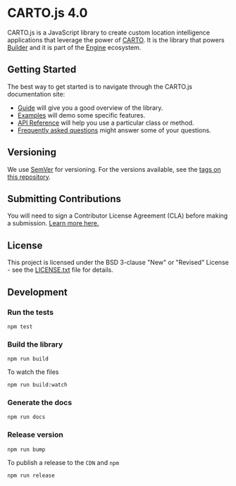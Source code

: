 # CARTO.js 4.0

CARTO.js is a JavaScript library to create custom location intelligence applications that leverage the power of [CARTO](https://carto.com/). It is the library that powers [Builder](https://carto.com/builder/) and it is part of the [Engine](https://carto.com/pricing/engine/) ecosystem.

## Getting Started

The best way to get started is to navigate through the CARTO.js documentation site:

- [Guide](https://cartodb.github.io/full-reference-api/) will give you a good overview of the library.
- [Examples](https://cartodb.github.io/full-reference-api/examples/) will demo some specific features.
- [API Reference](https://cartodb.github.io/full-reference-api/docs/) will help you use a particular class or method.
- [Frequently asked questions](https://cartodb.github.io/full-reference-api/faqs/) might answer some of your questions.

## Versioning

We use [SemVer](http://semver.org/) for versioning. For the versions available, see the [tags on this repository](https://github.com/CartoDB/cartodb.js/tags).

## Submitting Contributions

You will need to sign a Contributor License Agreement (CLA) before making a submission. [Learn more here.](https://carto.com/contributions/)

## License

This project is licensed under the BSD 3-clause "New" or "Revised" License - see the [LICENSE.txt](LICENSE.txt) file for details.

## Development

### Run the tests

```
npm test
```

### Build the library

```
npm run build
```

To watch the files

```
npm run build:watch
```

### Generate the docs

```
npm run docs
```

### Release version

```
npm run bump
```

To publish a release to the `CDN` and `npm`

```
npm run release
```
